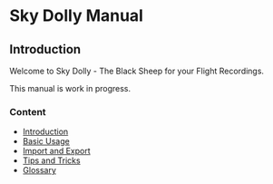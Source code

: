 # Sky Dolly Manual

## Introduction

Welcome to Sky Dolly - The Black Sheep for your Flight Recordings.

This manual is work in progress.

### Content

- [Introduction](intro.md)
- [Basic Usage](basic.md)
- [Import and Export](import-export.md)
- [Tips and Tricks](tips-and-tricks.md)
- [Glossary](glossary.md)
